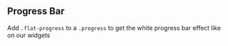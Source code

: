 ## Progress Bar

Add `.flat-progress` to a `.progress` to get the white progress bar effect like on our widgets
